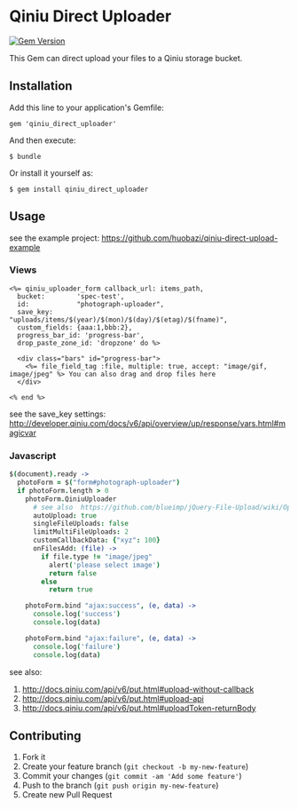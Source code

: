 # Qiniu Direct Uploader

[![Gem Version](https://badge.fury.io/rb/qiniu_direct_uploader@2x.png?0.0.6)](http://badge.fury.io/rb/qiniu_direct_uploader)

This Gem can direct upload your files to a Qiniu storage bucket.

## Installation

Add this line to your application's Gemfile:

    gem 'qiniu_direct_uploader'

And then execute:

    $ bundle

Or install it yourself as:

    $ gem install qiniu_direct_uploader

## Usage

see the example project: https://github.com/huobazi/qiniu-direct-upload-example

### Views
```erb
<%= qiniu_uploader_form callback_url: items_path,
  bucket:        'spec-test',
  id:            "photograph-uploader",
  save_key:       "uploads/items/$(year)/$(mon)/$(day)/$(etag)/$(fname)",
  custom_fields: {aaa:1,bbb:2},
  progress_bar_id: 'progress-bar',
  drop_paste_zone_id: 'dropzone' do %>

  <div class="bars" id="progress-bar">
    <%= file_field_tag :file, multiple: true, accept: "image/gif, image/jpeg" %> You can also drag and drop files here
  </div>
  
<% end %>
```

see the save_key settings: http://developer.qiniu.com/docs/v6/api/overview/up/response/vars.html#magicvar

### Javascript
```coffee
$(document).ready ->
  photoForm = $("form#photograph-uploader")
  if photoForm.length > 0
    photoForm.QiniuUploader
      # see also  https://github.com/blueimp/jQuery-File-Upload/wiki/Options
      autoUpload: true
      singleFileUploads: false
      limitMultiFileUploads: 2
      customCallbackData: {"xyz": 100}
      onFilesAdd: (file) ->
        if file.type != "image/jpeg"
          alert('please select image')
          return false
        else
          return true

    photoForm.bind "ajax:success", (e, data) ->
      console.log('success')
      console.log(data)

    photoForm.bind "ajax:failure", (e, data) ->
      console.log('failure')
      console.log(data)
```

see also:

1. http://docs.qiniu.com/api/v6/put.html#upload-without-callback
2. http://docs.qiniu.com/api/v6/put.html#upload-api
3. http://docs.qiniu.com/api/v6/put.html#uploadToken-returnBody

## Contributing

1. Fork it
2. Create your feature branch (`git checkout -b my-new-feature`)
3. Commit your changes (`git commit -am 'Add some feature'`)
4. Push to the branch (`git push origin my-new-feature`)
5. Create new Pull Request
